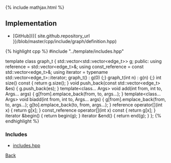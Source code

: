 {% include mathjax.html %}



## Implementation

- [GitHub]({{ site.github.repository_url }}/blob/master/cpp/include/graph/definition.hpp)

{% highlight cpp %}
#include "../template/includes.hpp"

template<class edge_t>
class graph_t {
  std::vector<std::vector<edge_t>> g;
public:
  using reference = std::vector<edge_t>&;
  using const_reference = const std::vector<edge_t>&;
  using iterator = typename std::vector<edge_t>::iterator;
  graph_t() : g(0) {;}
  graph_t(int n) : g(n) {;}
  int size() const { return g.size(); }
  void push_back(const std::vector<edge_t> &es) { g.push_back(es); }
  template<class... Args>
  void add(int from, int to, Args... args) {
    g[from].emplace_back(from, to, args...);
  }
  template<class... Args>
  void biadd(int from, int to, Args... args) {
    g[from].emplace_back(from, to, args...);
    g[to].emplace_back(to, from, args...);
  }
  reference operator[](int x) { return g[x]; }
  const_reference operator[](int x) const { return g[x]; }
  iterator &begin() { return begin(g); }
  iterator &end() { return end(g); }
};
{% endhighlight %}

### Includes

- [includes.hpp](../template/includes)

[Back](../..)

